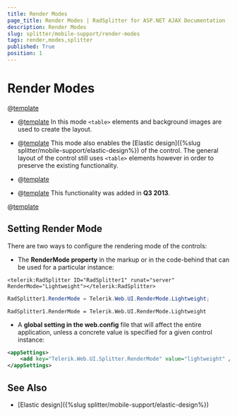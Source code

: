 ```yaml
---
title: Render Modes
page_title: Render Modes | RadSplitter for ASP.NET AJAX Documentation
description: Render Modes
slug: splitter/mobile-support/render-modes
tags: render,modes,splitter
published: True
position: 1
---
```


# Render Modes

@[template](/_templates/common/render-mode.md#intro-all "control: RadSplitter, version: Q3 2015")

* @[template](/_templates/common/render-mode.md#classic-desc) In this mode `<table>` elements and background images are used to create the layout.

* @[template](/_templates/common/render-mode.md#lightweight-desc) This mode also enables the [Elastic design]({%slug  splitter/mobile-support/elastic-design%}) of the control. The general layout of the control still uses `<table>` elements however in order to preserve the existing functionality.

* @[template](/_templates/common/render-mode.md#mobile-desc)

* @[template](/_templates/common/render-mode.md#auto-desc) This functionality was added in **Q3 2013**.

@[template](/_templates/common/render-mode.md#do-not-mix-modes-all "control: RadSplitter")


## Setting Render Mode

There are two ways to configure the rendering mode of the controls:

* The **RenderMode property** in the markup or in the code-behind that can be used for a particular instance:

````ASP.NET
<telerik:RadSplitter ID="RadSplitter1" runat="server" RenderMode="Lightweight"></telerik:RadSplitter>
````

````C#
RadSplitter1.RenderMode = Telerik.Web.UI.RenderMode.Lightweight;
````
````VB
RadSplitter1.RenderMode = Telerik.Web.UI.RenderMode.Lightweight
````

* A **global setting in the web.config** file that will affect the entire application, unless a concrete value is specified for a given control instance:

````XML
<appSettings>
	<add key="Telerik.Web.UI.Splitter.RenderMode" value="lightweight" />
</appSettings>
````


## See Also

* [Elastic design]({%slug  splitter/mobile-support/elastic-design%})